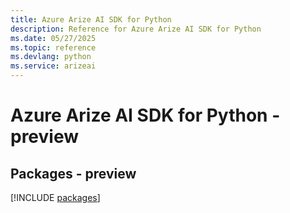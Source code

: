 ```yaml
---
title: Azure Arize AI SDK for Python
description: Reference for Azure Arize AI SDK for Python
ms.date: 05/27/2025
ms.topic: reference
ms.devlang: python
ms.service: arizeai
---
```

# Azure Arize AI SDK for Python - preview
## Packages - preview
[!INCLUDE [packages](arize-ai-index.md)]